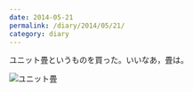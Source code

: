 ```yaml
---
date: 2014-05-21
permalink: /diary/2014/05/21/
category: diary
---
```


ユニット畳というものを買った。いいなあ，畳は。

![ユニット畳](http://instagram.com/p/oTAwW2yLgl/media?size=l "ユニット畳")